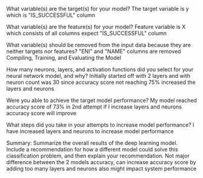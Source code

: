 What variable(s) are the target(s) for your model?
The target variable is y which is "IS_SUCCESSFUL" column

What variable(s) are the feature(s) for your model?
Feature variable is X which consists of all columns expect "IS_SUCCESSFUL" column

What variable(s) should be removed from the input data because they are neither targets nor features?
"ENI" and "NAME" columns are removed
Compiling, Training, and Evaluating the Model

How many neurons, layers, and activation functions did you select for your neural network model, and why?
Initially started off with 2 layers and with neuron count was 30 since accuracy score not reaching 75% increased the layers and neurons

Were you able to achieve the target model performance?
My model reached accuracy score of 73% in 2nd attempt if I increase layers and neurons accuracy score will improve

What steps did you take in your attempts to increase model performance?
I have increased layers and neurons to increase model performance

Summary: Summarize the overall results of the deep learning model. Include a recommendation for how a different model could solve this classification problem, and then explain your recommendation.
Not major difference between the 2 models accuracy, can increase accuracy score by adding too many layers and neurons also might impact system performance
